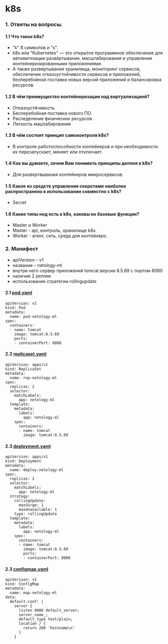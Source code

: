 # k8s
### 1. Ответы на вопросы.
#### 1.1 Что такое k8s? 
* "k" 8 символов и "s".
* k8s или "Kubernetes" — это открытое программное обеспечение для автоматизации развёртывания, масштабирования и управления контейнеризированными приложениями.
* А также развертывание хранилища, мониторинг сервисов, обеспечение отказоустойчивости сервисов и приложений, безперебойной поставки новых версий приложений и балансировка ресурсов.
#### 1.2 В чём преимущество контейнеризации над виртуализацией?
* Отказоустйчивость
* Бесперебойная поставка нового ПО.
* Распеделение физических ресурсов
* Легкость маштабирования
#### 1.3 В чём состоит принцип самоконтроля k8s?
* В контроле работоспособности контейнеров и при необходимости их перезапускает, меняет или отключает.
#### 1.4 Как вы думаете, зачем Вам понимать принципы деплоя в k8s? 
* Для развертвывания контейнеров микросервисов.
#### 1.5 Какое из средств управления секретами наиболее распространено в использовании совместно с k8s?
* Secret
#### 1.6 Какие типы нод есть в k8s, каковы их базовые функции?
* Master и Worker
* Master - api, контроль, хранилище k8s.
* Worker - агент, сеть, среда для контейнеро.
### 2. Манифест
* apiVersion – v1 
* название – netology-ml
* внутри него сервер приложений tomcat версии 8.5.69 с портом 8080
* наличие 2 реплик
* использование стратегии rollingupdate
#### 2.1 [pod.yaml](https://github.com/MSRaith/k8s_manifest/blob/main/pod.yaml)
```
apiVersion: v1
kind: Pod
metadata:
  name: pod-netology-ml
spec:
  containers:
  - name: tomcat
    image: tomcat:8.5.69
    ports:
    - containerPort: 8080 
  ```
#### 2.2 [replicaset.yaml](https://github.com/MSRaith/k8s_manifest/blob/main/replicaset.ayml)
```
apiVersion: apps/v1
kind: ReplicaSet
metadata:
  name: rep-netology-ml 
spec:
  replicas: 2
  selector:
    matchLabels:
      app: netology-ml 
  template:
    metadata:
      labels:
        app: netology-ml
    spec:
      containers:
      - name: tomcat
        image: tomcat:8.5.69
```
#### 2.3 [deployment.yaml](https://github.com/MSRaith/k8s_manifest/blob/main/deployment.yaml)
```
apiVersion: apps/v1
kind: Deployment
metadata:
  name: deploy-netology-ml
spec:
  replicas: 2
  selector:
    matchLabels:
      app: netology-ml
  strategy:
    rollingUpdate:
      maxSurge: 1
      maxUnavailable: 1
    type: rollingUpdate
  template:
    metadata:
      labels:
        app: netology-ml
    spec:
      containers:
      - name: tomcat
        image: tomcat:8.5.69
        ports:
        - containerPort: 8080
```
#### 2.3 [configmap.yaml](https://github.com/MSRaith/k8s_manifest/blob/main/configmap.yaml)
```
apiVersion: v1
kind: ConfigMap
metadata:
  name: map-netology-ml 
data:
  default.conf: |
    server {
      listen 8080 default_server;
      server_name_;
      default_type text/plain;
      location / {
        return 200 'hostname\n'
      }
    }
```
